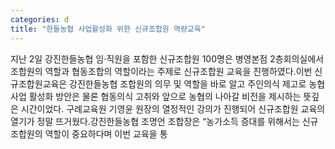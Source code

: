 ```yaml
---
categories: d
title: "한들농협 사업활성화 위한 신규조합원 역량교육"
---
```

지난 2일 강진한들농협 임·직원을 포함한 신규조합원 100명은 병영본점 2층회의실에서 조합원의 역할과 협동조합의 역할이라는 주제로 신규조합원 교육을 진행하였다.이번 신규조합원교육은 강진한들농협 조합원의 의무 및 역할을 바로 알고 주인의식 제고로 농협사업 활성화 방안은 물론 협동의식 고취와 앞으로 농협의 나아갈 비전을 제시하는 뜻깊은 시간이었다. 구례교육원 기영윤 원장의 열정적인 강의가 진행되어 신규조합원 교육의 열기가 정말 뜨거웠다.강진한들농협 조명언 조합장은 “농가소득 증대를 위해서는 신규조합원의 역할이 중요하다며 이번 교육을 통
